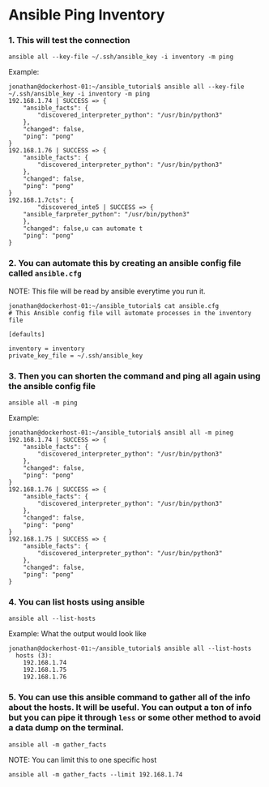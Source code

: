 # Ansible Ping Inventory

### 1. This will test the connection

```
ansible all --key-file ~/.ssh/ansible_key -i inventory -m ping
```

Example:

```
jonathan@dockerhost-01:~/ansible_tutorial$ ansible all --key-file ~/.ssh/ansible_key -i inventory -m ping
192.168.1.74 | SUCCESS => {
    "ansible_facts": {
        "discovered_interpreter_python": "/usr/bin/python3"
    },
    "changed": false,
    "ping": "pong"
}
192.168.1.76 | SUCCESS => {
    "ansible_facts": {
        "discovered_interpreter_python": "/usr/bin/python3"
    },
    "changed": false,
    "ping": "pong"
}
192.168.1.7cts": {
        "discovered_inte5 | SUCCESS => {
    "ansible_farpreter_python": "/usr/bin/python3"
    },
    "changed": false,u can automate t
    "ping": "pong"
}
```

### 2. You can automate this by creating an ansible config file called `ansible.cfg`

NOTE: This file will be read by ansible everytime you run it.

```
jonathan@dockerhost-01:~/ansible_tutorial$ cat ansible.cfg
# This Ansible config file will automate processes in the inventory file

[defaults]

inventory = inventory
private_key_file = ~/.ssh/ansible_key
```

### 3. Then you can shorten the command and ping all again using the ansible config file

```
ansible all -m ping
```

Example:

```
jonathan@dockerhost-01:~/ansible_tutorial$ ansibl all -m pineg
192.168.1.74 | SUCCESS => {
    "ansible_facts": {
        "discovered_interpreter_python": "/usr/bin/python3"
    },
    "changed": false,
    "ping": "pong"
}
192.168.1.76 | SUCCESS => {
    "ansible_facts": {
        "discovered_interpreter_python": "/usr/bin/python3"
    },
    "changed": false,
    "ping": "pong"
}
192.168.1.75 | SUCCESS => {
    "ansible_facts": {
        "discovered_interpreter_python": "/usr/bin/python3"
    },
    "changed": false,
    "ping": "pong"
}
```

### 4. You can list hosts using ansible

```
ansible all --list-hosts
```

Example: What the output would look like

```
jonathan@dockerhost-01:~/ansible_tutorial$ ansible all --list-hosts
  hosts (3):
    192.168.1.74
    192.168.1.75
    192.168.1.76
```

### 5. You can use this ansible command to gather all of the info about the hosts. It will be useful. You can output a ton of info but you can pipe it through `less` or some other method to avoid a data dump on the terminal.

```
ansible all -m gather_facts
```

NOTE: You can limit this to one specific host

```
ansible all -m gather_facts --limit 192.168.1.74
```
